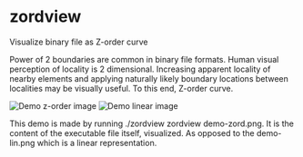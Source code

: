 # zordview
Visualize binary file as Z-order curve

Power of 2 boundaries are common in binary file formats. Human visual perception of locality is 2 dimensional. Increasing apparent locality of nearby elements and applying naturally likely boundary locations between localities may be visually useful. To this end, Z-order curve.

![Demo z-order image](https://raw.githubusercontent.com/feonixrift/zordview/master/demo-zord.png "Demo z-order image")
![Demo linear image](https://raw.githubusercontent.com/feonixrift/zordview/master/demo-lin.png "Demo linear image")

This demo is made by running ./zordview zordview demo-zord.png. It is the content of the executable file itself, visualized. As opposed to the demo-lin.png which is a linear representation.
